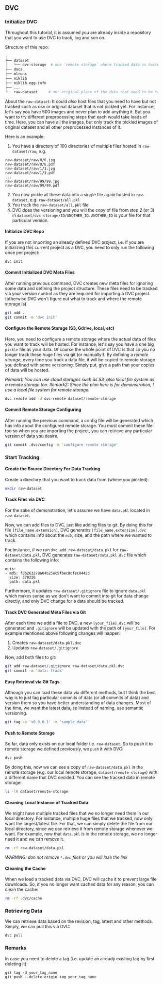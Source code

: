 ## DVC
### Initialize DVC
Throughout this tutorial, it is assumed you are already inside a repository that you want to use DVC to track, log and son on.

Structure of this repo:
```bash
.
├── dataset
│   └── dvc-storage  # our `remote storage` where tracked data is hosted and versioned
├── docs
├── mlruns
├── niklib
├── niklib.egg-info
├── ...
└── raw-dataset     # our original place of the data that need to be tracked
```

About the `raw-dataset`: It could *also* host files that you need to have but not tracked such as csv or original dataset that is not pickled yet. For instance, let's say you have 500 images and never plan to add anything it. But you want to try different preprocessing steps that each would take loads of time. Here, you can have all the images, but only track the pickled images of original dataset and all other preprocessed instances of it.

Here is an example:
1. You have a directory of 100 directories of multiple files hosted in `raw-dataset/raw`, e.g.
```
raw-dataset/raw/0/0.jpg
raw-dataset/raw/0/0.pdf
raw-dataset/raw/1/1.jpg
raw-dataset/raw/1/1.pdf
...
raw-dataset/raw/99/99.jpg
raw-dataset/raw/99/99.pdf
```
2. You now pickle all these data into a single file again hosted in `raw-dataset`, e.g. `raw-dataset/all.pkl`
3. You track the `raw-dataset/all.pkl` file
4. DVC does the versioning and you will the copy of file from step 2 (or 3) in `dataset/dvc-storage/ID/ANOTHER_ID`. `ANOTHER_ID` is your file for that particular version.

#### Initialize DVC Repo
If you are not importing an already defined DVC project, i.e. if you are initializing this current project as a DVC, you need to only run the following once per project:

```bash
dvc init
```

#### Commit Initialized DVC Meta Files
After running previous command, DVC creates new meta files for ignoring some data and defining the project structure. These files need to be tracked via your version control as they are required for importing a DVC project. (otherwise DVC won't figure out what to track and where the remote storage is)

```bash
git add .
git commit -m 'dvc init'
```

#### Configure the Remote Storage (S3, Gdrive, local, etc)
Here, you need to configure a remote storage where the actual data of files you want to track will be hosted. For instance, let's say you have a one big `pickle` file as your data. Of course the whole point of DVC is that so you no longer track these huge files via git (or manually!). By defining a *remote storage*, every time you track a data file, it will be copied to remote storage you defined with some versioning. Simply put, give a path that your copies of data will be hosted.

*Remark1: You can use cloud storages such as S3, also local file system as a remote storage too.*
*Remark2: Since the plan here is for demonstration, I use a local file system for remote storage.*

```bash
dvc remote add -d dvc-remote dataset/remote-storage
```

#### Commit Remote Storage Configuring
After running the previous command, a config file will be generated which has info about the configured remote storage. You must commit these file too so when you are importing the project, you can retrieve any particular version of data you desire.

```bash
git commit .dvc/config -m 'configure remote storage'
```

### Start Tracking

#### Create the Source Directory For Data Tracking
Create a directory that you want to track data from (where you pickled):
```bash
mkdir raw-dataset
```

#### Track Files via DVC
For the sake of demonstration, let's assume we have `data.pkl` located in `raw-dataset`.

Now, we can add files to DVC, just like adding files to git. By doing this for file `[file_name.extension]`, DVC generates `[file_name.extension].dvc` which contains info about the `md5`, size, and the path where we wanted to track.

For instance, if we run `dvc add raw-dataset/data.pkl` for `raw-dataset/data.pkl`, DVC generates `raw-dataset/data.pkl.dvc` file which contains the following info:
```
outs:
- md5: f86263278a04b25ec5fbec8cfec04423
  size: 370226
  path: data.pkl
```

Furthermore, it updates `raw-dataset/.gitignore` file to ignore `data.pkl` which makes sense as we don't want to commit into git for data change directly, and only DVC change for a data should be tracked.

#### Track DVC Generated Meta Files via Git
After each time we add a file to DVC, a new `[your_file].dvc` will be generated and `.gitignore` will be updated with the path of `[your_file]`. For example mentioned above following changes will happen:
1. Creates `raw-dataset/data.pkl.dvc`
2. Updates `raw-dataset/.gitignore`


Now, add both files to git:

```bash
git add raw-dataset/.gitignore raw-dataset/data.pkl.dvc
git commit -m 'data: track'
```

#### Easy Retrieval via Git Tags
Although you can load these data via different methods, but I think the best way is to just tag particular commits of data (or all commits of data) and version them so you have better understanding of data changes. Most of the time, we want the latest data, so instead of naming, use semantic versioning.

```bash
git tag -a 'v0.0.0.1' -m 'sample data'
```

#### Push to Remote Storage
So far, data only exists on our local folder i.e. `raw-dataset`. So to push it to remote storage we defined previously, we `push` it with DVC:

```bash
dvc push
```

By doing this, now we can see a copy of `raw-dataset/data.pkl` in the remote storage (e.g. our local remote storage; `dataset/remote-storage`) with a different name that DVC decided. You can see the tracked data in remote storage:
```bash
ls -lR dataset/remote-storage
```

#### Cleaning Local Instance of Tracked Data
We might have multiple tracked files that we no longer need them in our local directory. For instance, multiple huge files that we tracked, now only want the largest/latest file. For that, we can simply delete the file from our local directory, since we can retrieve it from remote storage whenever we want. For example, now that `data.pkl` is in the remote storage, we no longer need it and we can remove it.

```bash
rm -rf raw-dataset/data.pkl
```

*WARNING: don not remove `*.dvc` files or you will lose the link*


#### Cleaning the Cache
When we load a tracked data via DVC, DVC will cache it to prevent large file downloads. So, if you no longer want cached data for any reason, you can clean the cache:
```bash
rm -rf .dvc/cache
```

### Retrieving Data
We can retrieve data based on the revision, tag, latest and other methods. Simply, we can pull this via DVC:
```bash
dvc pull
```

### Remarks
In case you need to delete a tag (i.e. update an already existing tag by first deleting it):
```
git tag -d your_tag_name 
git push --delete origin tag your_tag_name
```
